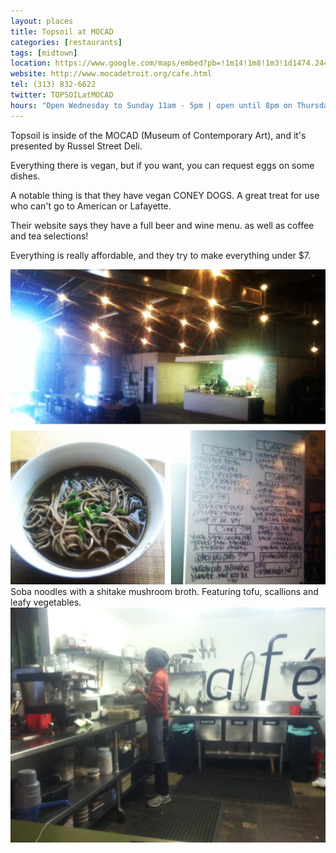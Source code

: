 ```yaml
---
layout: places
title: Topsoil at MOCAD
categories: [restaurants]
tags: [midtown]
location: https://www.google.com/maps/embed?pb=!1m14!1m8!1m3!1d1474.2449991550325!2d-83.0604621!3d42.3533956!3m2!1i1024!2i768!4f13.1!3m3!1m2!1s0x8824d2b908baab25%3A0xb15dd14f756e4508!2sMuseum+of+Contemporary+Art+Detroit!5e0!3m2!1sen!2sus!4v1397508929925
website: http://www.mocadetroit.org/cafe.html
tel: (313) 832-6622
twitter: TOPSOILatMOCAD
hours: "Open Wednesday to Sunday 11am - 5pm | open until 8pm on Thursdays and Fridays"
---
```


Topsoil is inside of the MOCAD (Museum of Contemporary Art), and it's presented by Russel Street Deli.

Everything there is vegan, but if you want, you can request eggs on some dishes.

A notable thing is that they have vegan CONEY DOGS. A great treat for use who can't go to American or Lafayette.

Their website says they have a full beer and wine menu. as well as coffee and tea selections!

Everything is really affordable, and they try to make everything under $7.

<img class="img" src="../../media/images/topsoil/topsoil-square.jpg" alt="">
Soba noodles with a shitake mushroom broth.  Featuring tofu, scallions and leafy vegetables.

<img class="img" src="../../media/images/topsoil/topsoil-kitchen.jpg" alt="">
